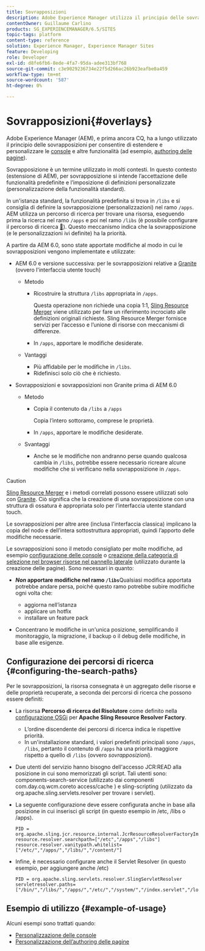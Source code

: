 ```yaml
---
title: Sovrapposizioni
description: Adobe Experience Manager utilizza il principio delle sovrapposizioni per estendere e personalizzare le console e altre funzionalità.
contentOwner: Guillaume Carlino
products: SG_EXPERIENCEMANAGER/6.5/SITES
topic-tags: platform
content-type: reference
solution: Experience Manager, Experience Manager Sites
feature: Developing
role: Developer
exl-id: d8fe6fb6-8ede-4fa7-95da-adee313bf768
source-git-commit: c3e9029236734e22f5d266ac26b923eafbe0a459
workflow-type: tm+mt
source-wordcount: '587'
ht-degree: 0%

---
```


# Sovrapposizioni{#overlays}

Adobe Experience Manager (AEM), e prima ancora CQ, ha a lungo utilizzato il principio delle sovrapposizioni per consentire di estendere e personalizzare le [console](/help/sites-developing/customizing-consoles-touch.md) e altre funzionalità (ad esempio, [authoring delle pagine](/help/sites-developing/customizing-page-authoring-touch.md)).

Sovrapposizione è un termine utilizzato in molti contesti. In questo contesto (estensione di AEM), per sovrapposizione si intende l’accettazione delle funzionalità predefinite e l’imposizione di definizioni personalizzate (personalizzazione della funzionalità standard).

In un&#39;istanza standard, la funzionalità predefinita si trova in `/libs` e si consiglia di definire la sovrapposizione (personalizzazioni) nel ramo `/apps`. AEM utilizza un percorso di ricerca per trovare una risorsa, eseguendo prima la ricerca nel ramo `/apps` e poi nel ramo `/libs` (è possibile configurare il percorso di ricerca [&#128279;](#configuring-the-search-paths)). Questo meccanismo indica che la sovrapposizione (e le personalizzazioni ivi definite) ha la priorità.

A partire da AEM 6.0, sono state apportate modifiche al modo in cui le sovrapposizioni vengono implementate e utilizzate:

* AEM 6.0 e versione successiva: per le sovrapposizioni relative a [Granite](https://developer.adobe.com/experience-manager/reference-materials/6-5/granite-ui/api/jcr_root/libs/granite/ui/index.html) (ovvero l&#39;interfaccia utente touch)

   * Metodo

      * Ricostruire la struttura `/libs` appropriata in `/apps`.

        Questa operazione non richiede una copia 1:1, [Sling Resource Merger](/help/sites-developing/sling-resource-merger.md) viene utilizzato per fare un riferimento incrociato alle definizioni originali richieste. Sling Resource Merger fornisce servizi per l’accesso e l’unione di risorse con meccanismi di differenze.

      * In `/apps`, apportare le modifiche desiderate.

   * Vantaggi

      * Più affidabile per le modifiche in `/libs`.
      * Ridefinisci solo ciò che è richiesto.

* Sovrapposizioni e sovrapposizioni non Granite prima di AEM 6.0

   * Metodo

      * Copia il contenuto da `/libs` a `/apps`

        Copia l’intero sottoramo, comprese le proprietà.

      * In `/apps`, apportare le modifiche desiderate.

   * Svantaggi

      * Anche se le modifiche non andranno perse quando qualcosa cambia in `/libs`, potrebbe essere necessario ricreare alcune modifiche che si verificano nella sovrapposizione in `/apps`.

>[!CAUTION]
>
>[Sling Resource Merger](/help/sites-developing/sling-resource-merger.md) e i metodi correlati possono essere utilizzati solo con [Granite](https://developer.adobe.com/experience-manager/reference-materials/6-5/granite-ui/api/jcr_root/libs/granite/ui/index.html). Ciò significa che la creazione di una sovrapposizione con una struttura di ossatura è appropriata solo per l’interfaccia utente standard touch.
>
>Le sovrapposizioni per altre aree (inclusa l’interfaccia classica) implicano la copia del nodo e dell’intera sottostruttura appropriati, quindi l’apporto delle modifiche necessarie.

Le sovrapposizioni sono il metodo consigliato per molte modifiche, ad esempio [configurazione delle console](/help/sites-developing/customizing-consoles-touch.md#create-a-custom-console) o [creazione della categoria di selezione nel browser risorse nel pannello laterale](/help/sites-developing/customizing-page-authoring-touch.md#add-new-selection-category-to-asset-browser) (utilizzato durante la creazione delle pagine). Sono necessari in quanto:

* ***Non* apportare modifiche nel ramo `/libs`**&#x200B;Qualsiasi modifica apportata potrebbe andare persa, poiché questo ramo potrebbe subire modifiche ogni volta che:

   * aggiorna nell’istanza
   * applicare un hotfix
   * installare un feature pack

* Concentrano le modifiche in un&#39;unica posizione, semplificando il monitoraggio, la migrazione, il backup o il debug delle modifiche, in base alle esigenze.

## Configurazione dei percorsi di ricerca {#configuring-the-search-paths}

Per le sovrapposizioni, la risorsa consegnata è un aggregato delle risorse e delle proprietà recuperate, a seconda dei percorsi di ricerca che possono essere definiti:

* La risorsa **Percorso di ricerca del Risolutore** come definito nella [configurazione OSGi](/help/sites-deploying/configuring-osgi.md) per **Apache Sling Resource Resolver Factory**.

   * L’ordine discendente dei percorsi di ricerca indica le rispettive priorità.
   * In un&#39;installazione standard, i valori predefiniti principali sono `/apps`, `/libs`, pertanto il contenuto di `/apps` ha una priorità maggiore rispetto a quello di `/libs` (ovvero *sovrapposizioni*).

* Due utenti del servizio hanno bisogno dell&#39;accesso JCR:READ alla posizione in cui sono memorizzati gli script. Tali utenti sono: components-search-service (utilizzato dai componenti com.day.cq.wcm.coreto access/cache ) e sling-scripting (utilizzato da org.apache.sling.servlets.resolver per trovare i servlet).
* La seguente configurazione deve essere configurata anche in base alla posizione in cui inserisci gli script (in questo esempio in /etc, /libs o /apps).

  ```
  PID = org.apache.sling.jcr.resource.internal.JcrResourceResolverFactoryImpl
  resource.resolver.searchpath=["/etc","/apps","/libs"]
  resource.resolver.vanitypath.whitelist=["/etc/","/apps/","/libs/","/content/"]
  ```

* Infine, è necessario configurare anche il Servlet Resolver (in questo esempio, per aggiungere anche /etc)

  ```
  PID = org.apache.sling.servlets.resolver.SlingServletResolver
  servletresolver.paths=["/bin/","/libs/","/apps/","/etc/","/system/","/index.servlet","/login.servlet","/services/"]
  ```

## Esempio di utilizzo {#example-of-usage}

Alcuni esempi sono trattati quando:

* [Personalizzazione delle console](/help/sites-developing/customizing-consoles-touch.md)
* [Personalizzazione dell’authoring delle pagine](/help/sites-developing/customizing-page-authoring-touch.md)
